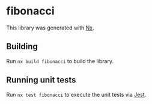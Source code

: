 # fibonacci

This library was generated with [Nx](https://nx.dev).

## Building

Run `nx build fibonacci` to build the library.

## Running unit tests

Run `nx test fibonacci` to execute the unit tests via [Jest](https://jestjs.io).
